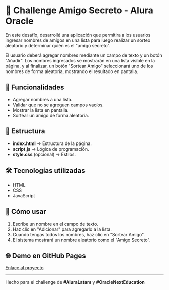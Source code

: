 # 🎁 Challenge Amigo Secreto - Alura Oracle

En este desafío, desarrollé una aplicación que permitira a los usuarios ingresar nombres de amigos en una lista para luego realizar un sorteo aleatorio y determinar quién es el "amigo secreto".

El usuario deberá agregar nombres mediante un campo de texto y un botón "Añadir". Los nombres ingresados se mostrarán en una lista visible en la página, y al finalizar, un botón "Sortear Amigo" seleccionará uno de los nombres de forma aleatoria, mostrando el resultado en pantalla.

## 🚀 Funcionalidades
- Agregar nombres a una lista.
- Validar que no se agreguen campos vacíos.
- Mostrar la lista en pantalla.
- Sortear un amigo de forma aleatoria.

## 📂 Estructura
- **index.html** → Estructura de la página.
- **script.js** → Lógica de programación.
- **style.css** (opcional) → Estilos.

## 🛠 Tecnologías utilizadas
- HTML
- CSS
- JavaScript

## 📌 Cómo usar
1. Escribe un nombre en el campo de texto.
2. Haz clic en "Adicionar" para agregarlo a la lista.
3. Cuando tengas todos los nombres, haz clic en "Sortear Amigo".
4. El sistema mostrará un nombre aleatorio como el "Amigo Secreto".

## 🌐 Demo en GitHub Pages
[Enlace al proyecto](https:)

---
Hecho para el challenge de **#AluraLatam** y **#OracleNextEducation**
